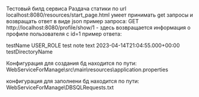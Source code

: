 Тестовый билд сервиса
Раздача статики по  url localhost:8080/resources/start_page.html
умеет принимать get запросы и возвращать ответ в виде json
пример запроса:
GET http://localhost:8080/profile/show/1  - здесь возвращается информация о профиле пользователя с id=1
пример ответа:

<ProfileDTO>
<personDTO>
<personName>testName</personName>
<personAvatar/>
<personRole>USER_ROLE</personRole>
</personDTO>
<noteDTOList>
<noteDTOList>
<noteText>test note text</noteText>
<timeOfNoteCreation>2023-04-14T21:04:55.000+00:00</timeOfNoteCreation>
</noteDTOList>
</noteDTOList>
<directoryDTOList>
<directoryDTOList>
<directoryName>testDirectoryName</directoryName>
<directoryIsVisible/>
<directoryIsFavorite/>
</directoryDTOList>
</directoryDTOList>
</ProfileDTO>


Конфигурация для создания бд находится по пути:
WebServiceForManage\src\main\resources\application.properties

конфигурация для заполнени бд находится по пути:
WebServiceForManage\DBSQLRequests.txt


